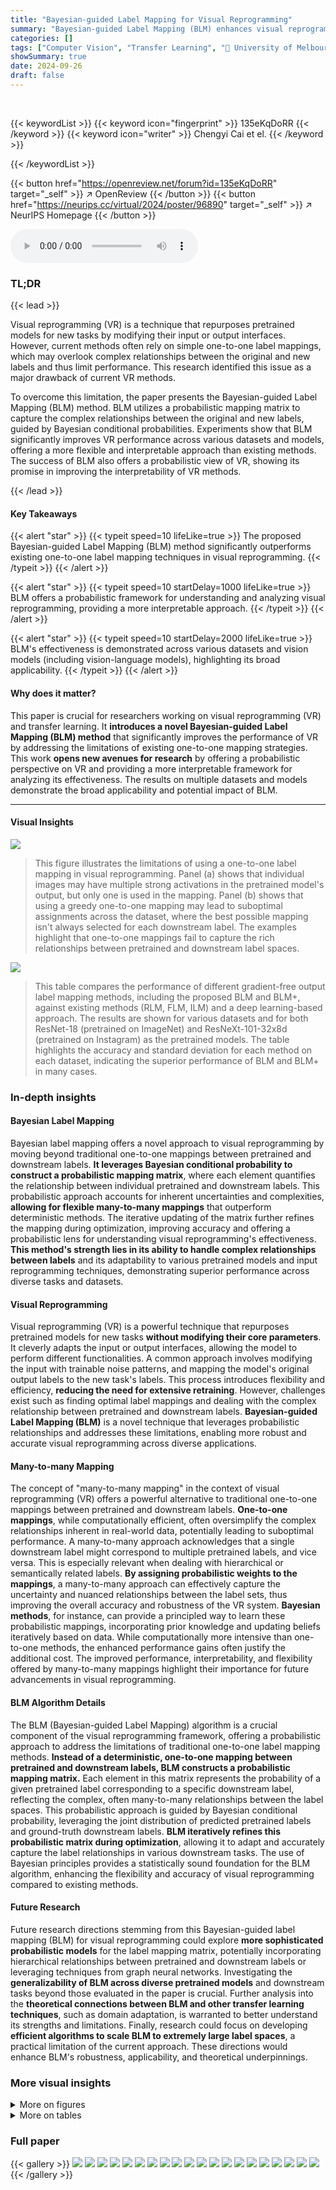 ```yaml
---
title: "Bayesian-guided Label Mapping for Visual Reprogramming"
summary: "Bayesian-guided Label Mapping (BLM) enhances visual reprogramming!"
categories: []
tags: ["Computer Vision", "Transfer Learning", "🏢 University of Melbourne",]
showSummary: true
date: 2024-09-26
draft: false
---
```


<br>

{{< keywordList >}}
{{< keyword icon="fingerprint" >}} 135eKqDoRR {{< /keyword >}}
{{< keyword icon="writer" >}} Chengyi Cai et el. {{< /keyword >}}
 
{{< /keywordList >}}

{{< button href="https://openreview.net/forum?id=135eKqDoRR" target="_self" >}}
↗ OpenReview
{{< /button >}}
{{< button href="https://neurips.cc/virtual/2024/poster/96890" target="_self" >}}
↗ NeurIPS Homepage
{{< /button >}}


<audio controls>
    <source src="https://ai-paper-reviewer.com/135eKqDoRR/podcast.wav" type="audio/wav">
    Your browser does not support the audio element.
</audio>


### TL;DR


{{< lead >}}

Visual reprogramming (VR) is a technique that repurposes pretrained models for new tasks by modifying their input or output interfaces.  However, current methods often rely on simple one-to-one label mappings, which may overlook complex relationships between the original and new labels and thus limit performance. This research identified this issue as a major drawback of current VR methods.



To overcome this limitation, the paper presents the Bayesian-guided Label Mapping (BLM) method.  BLM utilizes a probabilistic mapping matrix to capture the complex relationships between the original and new labels, guided by Bayesian conditional probabilities.  Experiments show that BLM significantly improves VR performance across various datasets and models, offering a more flexible and interpretable approach than existing methods. The success of BLM also offers a probabilistic view of VR, showing its promise in improving the interpretability of VR methods.

{{< /lead >}}


#### Key Takeaways

{{< alert "star" >}}
{{< typeit speed=10 lifeLike=true >}} The proposed Bayesian-guided Label Mapping (BLM) method significantly outperforms existing one-to-one label mapping techniques in visual reprogramming. {{< /typeit >}}
{{< /alert >}}

{{< alert "star" >}}
{{< typeit speed=10 startDelay=1000 lifeLike=true >}} BLM offers a probabilistic framework for understanding and analyzing visual reprogramming, providing a more interpretable approach. {{< /typeit >}}
{{< /alert >}}

{{< alert "star" >}}
{{< typeit speed=10 startDelay=2000 lifeLike=true >}} BLM's effectiveness is demonstrated across various datasets and vision models (including vision-language models), highlighting its broad applicability. {{< /typeit >}}
{{< /alert >}}

#### Why does it matter?
This paper is crucial for researchers working on visual reprogramming (VR) and transfer learning.  It **introduces a novel Bayesian-guided Label Mapping (BLM) method** that significantly improves the performance of VR by addressing the limitations of existing one-to-one mapping strategies.  This work **opens new avenues for research** by offering a probabilistic perspective on VR and providing a more interpretable framework for analyzing its effectiveness. The results on multiple datasets and models demonstrate the broad applicability and potential impact of BLM.

------
#### Visual Insights



![](https://ai-paper-reviewer.com/135eKqDoRR/figures_1_1.jpg)

> This figure illustrates the limitations of using a one-to-one label mapping in visual reprogramming.  Panel (a) shows that individual images may have multiple strong activations in the pretrained model's output, but only one is used in the mapping. Panel (b) shows that using a greedy one-to-one mapping may lead to suboptimal assignments across the dataset, where the best possible mapping isn't always selected for each downstream label. The examples highlight that one-to-one mappings fail to capture the rich relationships between pretrained and downstream label spaces.





![](https://ai-paper-reviewer.com/135eKqDoRR/tables_5_1.jpg)

> This table compares the performance of different gradient-free output label mapping methods, including the proposed BLM and BLM+, against existing methods (RLM, FLM, ILM) and a deep learning-based approach.  The results are shown for various datasets and for both ResNet-18 (pretrained on ImageNet) and ResNeXt-101-32x8d (pretrained on Instagram) as the pretrained models.  The table highlights the accuracy and standard deviation for each method on each dataset, indicating the superior performance of BLM and BLM+ in many cases.





### In-depth insights


#### Bayesian Label Mapping
Bayesian label mapping offers a novel approach to visual reprogramming by moving beyond traditional one-to-one mappings between pretrained and downstream labels.  **It leverages Bayesian conditional probability to construct a probabilistic mapping matrix**, where each element quantifies the relationship between individual pretrained and downstream labels.  This probabilistic approach accounts for inherent uncertainties and complexities, **allowing for flexible many-to-many mappings** that outperform deterministic methods. The iterative updating of the matrix further refines the mapping during optimization, improving accuracy and offering a probabilistic lens for understanding visual reprogramming's effectiveness.  **This method's strength lies in its ability to handle complex relationships between labels** and its adaptability to various pretrained models and input reprogramming techniques, demonstrating superior performance across diverse tasks and datasets.

#### Visual Reprogramming
Visual reprogramming (VR) is a powerful technique that repurposes pretrained models for new tasks **without modifying their core parameters**.  It cleverly adapts the input or output interfaces, allowing the model to perform different functionalities.  A common approach involves modifying the input with trainable noise patterns, and mapping the model's original output labels to the new task's labels. This process introduces flexibility and efficiency, **reducing the need for extensive retraining**. However, challenges exist such as finding optimal label mappings and dealing with the complex relationship between pretrained and downstream labels.  **Bayesian-guided Label Mapping (BLM)** is a novel technique that leverages probabilistic relationships and addresses these limitations, enabling more robust and accurate visual reprogramming across diverse applications.

#### Many-to-many Mapping
The concept of "many-to-many mapping" in the context of visual reprogramming (VR) offers a powerful alternative to traditional one-to-one mappings between pretrained and downstream labels.  **One-to-one mappings**, while computationally efficient, often oversimplify the complex relationships inherent in real-world data, potentially leading to suboptimal performance.  A many-to-many approach acknowledges that a single downstream label might correspond to multiple pretrained labels, and vice versa. This is especially relevant when dealing with hierarchical or semantically related labels.  **By assigning probabilistic weights to the mappings**, a many-to-many approach can effectively capture the uncertainty and nuanced relationships between the label sets, thus improving the overall accuracy and robustness of the VR system.  **Bayesian methods**, for instance, can provide a principled way to learn these probabilistic mappings, incorporating prior knowledge and updating beliefs iteratively based on data.  While computationally more intensive than one-to-one methods, the enhanced performance gains often justify the additional cost.  The improved performance, interpretability, and flexibility offered by many-to-many mappings highlight their importance for future advancements in visual reprogramming.

#### BLM Algorithm Details
The BLM (Bayesian-guided Label Mapping) algorithm is a crucial component of the visual reprogramming framework, offering a probabilistic approach to address the limitations of traditional one-to-one label mapping methods.  **Instead of a deterministic, one-to-one mapping between pretrained and downstream labels, BLM constructs a probabilistic mapping matrix.** Each element in this matrix represents the probability of a given pretrained label corresponding to a specific downstream label, reflecting the complex, often many-to-many relationships between the label spaces.  This probabilistic approach is guided by Bayesian conditional probability, leveraging the joint distribution of predicted pretrained labels and ground-truth downstream labels.  **BLM iteratively refines this probabilistic matrix during optimization**, allowing it to adapt and accurately capture the label relationships in various downstream tasks.  The use of Bayesian principles provides a statistically sound foundation for the BLM algorithm, enhancing the flexibility and accuracy of visual reprogramming compared to existing methods.

#### Future Research
Future research directions stemming from this Bayesian-guided label mapping (BLM) for visual reprogramming could explore **more sophisticated probabilistic models** for the label mapping matrix, potentially incorporating hierarchical relationships between pretrained and downstream labels or leveraging techniques from graph neural networks.  Investigating the **generalizability of BLM across diverse pretrained models** and downstream tasks beyond those evaluated in the paper is crucial. Further analysis into the **theoretical connections between BLM and other transfer learning techniques**, such as domain adaptation, is warranted to better understand its strengths and limitations.  Finally, research could focus on developing **efficient algorithms to scale BLM to extremely large label spaces**, a practical limitation of the current approach.  These directions would enhance BLM's robustness, applicability, and theoretical underpinnings.


### More visual insights

<details>
<summary>More on figures
</summary>


![](https://ai-paper-reviewer.com/135eKqDoRR/figures_4_1.jpg)

> This figure illustrates the learning process of Bayesian-guided Label Mapping (BLM) and its enhanced version BLM+. It details the four steps involved: 1) Input image with VR patterns goes into a pretrained model, generating logits and predicted pretrained labels; 2) BLM/BLM+ estimates the probabilistic label mapping matrix using ground-truth downstream labels and predicted pretrained labels; 3) BLM/BLM+ reweights the output logits of the pretrained model for the downstream labels; 4) Backpropagation updates the input visual reprogramming patterns.  This iterative process refines the label mapping and the input VR to optimize the performance on the downstream task.


![](https://ai-paper-reviewer.com/135eKqDoRR/figures_7_1.jpg)

> This figure illustrates the limitations of using a one-to-one label mapping in visual reprogramming.  Panel (a) shows that individual images may have multiple relevant pretrained labels, but only the highest-scoring one is used.  Panel (b) demonstrates how the greedy one-to-one mapping can lead to suboptimal assignments across the entire dataset, as the best pretrained label for one downstream category might already be assigned to another.


![](https://ai-paper-reviewer.com/135eKqDoRR/figures_8_1.jpg)

> This figure visualizes the learning process of the BLM+ method.  It shows how the input visual reprogramming patterns and the top-weighted pretrained labels change over training epochs.  The decrease in training loss demonstrates the model's improvement. The Euclidean norm of the weight changes in the probabilistic label mapping matrix (WBLM+) indicates the stability of the learning process.  The example uses the 'Marigold' label from a dataset, with ResNet-18 as the pretrained model.


![](https://ai-paper-reviewer.com/135eKqDoRR/figures_9_1.jpg)

> This figure shows the accuracy of different label mapping methods (RLM, ILM, BLM, BLM+) on the CIFAR100 dataset when varying the size of the training dataset.  It demonstrates the robustness of BLM and BLM+ to smaller training datasets, maintaining comparatively high accuracy even with only 40% of the full training data compared to RLM and ILM.


![](https://ai-paper-reviewer.com/135eKqDoRR/figures_9_2.jpg)

> This figure illustrates the limitations of using a one-to-one label mapping in visual reprogramming.  Panel (a) shows that using only the highest-probability pretrained label ignores other potentially relevant labels for a given downstream image. Panel (b) demonstrates that a greedy one-to-one mapping can lead to suboptimal assignments, as the best pretrained label for one downstream label might already be assigned to another.


![](https://ai-paper-reviewer.com/135eKqDoRR/figures_14_1.jpg)

> This figure illustrates the visual reprogramming (VR) process.  The left side shows a pretrained model trained on a large dataset. The right side shows various downstream tasks with different input images and labels.  The key idea is that the pretrained model remains fixed; however, the input data is modified using an 'input visual reprogramming' module, and the output is adapted using an 'output label mapping' module to produce results relevant to the downstream task.  The figure highlights the flexibility of VR in adapting pretrained models to diverse new applications without retraining.


![](https://ai-paper-reviewer.com/135eKqDoRR/figures_15_1.jpg)

> This figure shows the drawbacks of using a one-to-one label mapping (LM) strategy in visual reprogramming (VR).  Subfigure (a) illustrates how this approach can overlook important relationships between pretrained and downstream labels when applied to individual images; for example, only considering the highest logit for each image, disregarding other potentially relevant labels. Subfigure (b) demonstrates this limitation at a dataset level by showing suboptimal solutions where the optimal pretrained label is already assigned to a different downstream label, leading to mismatches and reduced performance. The visualization highlights that a one-to-one mapping is insufficient for capturing the complex many-to-many relationships between pretrained and downstream labels.


![](https://ai-paper-reviewer.com/135eKqDoRR/figures_24_1.jpg)

> This figure illustrates the limitations of using a one-to-one label mapping in visual reprogramming.  Panel (a) shows that using only the single most likely pretrained label ignores other potentially relevant labels. Panel (b) demonstrates that a greedy one-to-one mapping can lead to suboptimal solutions where the best pretrained label for a downstream class is already assigned to another class.  This motivates the need for a more flexible many-to-many mapping approach.


![](https://ai-paper-reviewer.com/135eKqDoRR/figures_24_2.jpg)

> This figure illustrates the limitations of using a one-to-one label mapping in visual reprogramming.  Panel (a) shows that individual images can have multiple relevant pretrained labels, but only the highest-scoring one is used, ignoring potentially useful information. Panel (b) demonstrates that a greedy one-to-one mapping can lead to suboptimal assignments across the entire dataset because once a pretrained label is assigned to a downstream label, it is unavailable for other potential pairings, even if it would be a better match.


![](https://ai-paper-reviewer.com/135eKqDoRR/figures_25_1.jpg)

> This figure shows the drawbacks of using a one-to-one label mapping (LM) strategy in visual reprogramming (VR).  The left subfigure (a) illustrates how individual images might be incorrectly mapped to a single pretrained label, ignoring other potentially relevant labels. The right subfigure (b) shows that the one-to-one mapping can lead to suboptimal solutions across the entire dataset, as evidenced by the frequency distribution of pretrained and downstream labels.


![](https://ai-paper-reviewer.com/135eKqDoRR/figures_27_1.jpg)

> This figure illustrates the limitations of using a one-to-one label mapping approach in visual reprogramming.  Panel (a) shows that individual images might have multiple relevant pretrained labels, but only the highest-scoring one is used, ignoring potentially valuable information. Panel (b) demonstrates that a greedy one-to-one mapping can lead to suboptimal solutions across the entire dataset, where the optimal pretrained label for a downstream class is already assigned to another downstream class. This highlights the need for a more nuanced, many-to-many mapping approach.


![](https://ai-paper-reviewer.com/135eKqDoRR/figures_27_2.jpg)

> This figure illustrates the limitations of using a one-to-one label mapping (LM) strategy in visual reprogramming (VR).  Panel (a) shows how a single pretrained label is assigned to multiple downstream labels, ignoring the nuances within the pretrained model's predictions. Panel (b) demonstrates that a greedy one-to-one mapping can lead to suboptimal solutions where the best pretrained label for a downstream task is already assigned to another downstream label. The figure highlights the need for a more flexible, many-to-many mapping approach.


![](https://ai-paper-reviewer.com/135eKqDoRR/figures_28_1.jpg)

> This figure visualizes the top weighted pretrained labels and their corresponding weights for three example downstream labels using both BLM and BLM+.  It shows how the methods assign weights to various pretrained labels based on their relevance to the downstream label.  The examples used are 'Edamame', 'Fibrous', and 'Dog', highlighting the many-to-many relationships learned by the probabilistic label mapping.


![](https://ai-paper-reviewer.com/135eKqDoRR/figures_28_2.jpg)

> This figure illustrates the limitations of using a one-to-one label mapping in visual reprogramming.  Panel (a) shows how individual images might be incorrectly mapped to a single pretrained label, even though other pretrained labels might be more suitable. Panel (b) demonstrates that using a greedy one-to-one mapping for the entire dataset can lead to suboptimal solutions where the best pretrained label for a downstream label is already assigned to another downstream label. These issues highlight the need for a more flexible many-to-many mapping strategy.


![](https://ai-paper-reviewer.com/135eKqDoRR/figures_29_1.jpg)

> This figure illustrates the limitations of using a one-to-one label mapping (LM) strategy in visual reprogramming (VR).  Subfigure (a) shows how a single pretrained label is assigned to multiple downstream labels, ignoring the probabilistic nature of the relationship. Subfigure (b) demonstrates that a greedy one-to-one mapping can lead to suboptimal assignments due to the many-to-many nature of the actual label relationships between the pretrained model and downstream tasks.


![](https://ai-paper-reviewer.com/135eKqDoRR/figures_30_1.jpg)

> This figure illustrates the step-by-step process of the Bayesian-guided Label Mapping (BLM) and BLM+ methods. It starts by inputting images with added VR patterns into a pretrained model, generating logits and predicted labels.  These are then used to estimate the probabilistic label mapping matrices WBLM and WBLM+.  Finally, these matrices are used to refine the predictions for the downstream labels, and backpropagation updates the input VR patterns.


![](https://ai-paper-reviewer.com/135eKqDoRR/figures_31_1.jpg)

> This figure illustrates the limitations of using one-to-one label mapping in visual reprogramming.  Panel (a) shows how individual images might be incorrectly mapped to a single pretrained label, even though other pretrained labels might be more appropriate. Panel (b) demonstrates how these suboptimal mappings can affect the overall performance, showing a many-to-many relationship between pretrained and downstream labels is overlooked by the one-to-one approach.


![](https://ai-paper-reviewer.com/135eKqDoRR/figures_32_1.jpg)

> This figure illustrates the limitations of using a one-to-one label mapping (LM) strategy in visual reprogramming (VR).  The left subplot shows how a single pretrained label is assigned to multiple downstream labels, ignoring the nuanced relationships and probabilities within the predicted output. The right subplot shows that even when using the optimal one-to-one mapping, some downstream labels cannot be effectively mapped due to conflicts and limitations inherent in the one-to-one strategy. This highlights the need for a more flexible, many-to-many approach like the Bayesian-guided Label Mapping (BLM) proposed in the paper.


![](https://ai-paper-reviewer.com/135eKqDoRR/figures_32_2.jpg)

> This figure shows the drawbacks of using a one-to-one label mapping in visual reprogramming.  Subfigure (a) demonstrates how individual images might be mislabeled because the one-to-one mapping ignores the probabilities of other relevant pretrained labels. Subfigure (b) illustrates how a greedy one-to-one mapping can lead to suboptimal solutions for the entire dataset by preventing optimal pairings between pretrained and downstream labels.


![](https://ai-paper-reviewer.com/135eKqDoRR/figures_33_1.jpg)

> This figure illustrates the limitations of using a one-to-one label mapping in visual reprogramming.  Panel (a) shows how individual images can be misrepresented because the highest-probability pretrained label is selected, ignoring other potentially relevant labels. Panel (b) shows how the one-to-one mapping can lead to suboptimal assignments across the entire dataset, where some downstream labels might not be optimally mapped to any pretrained label because the best pretrained label for the downstream label was already assigned in the mapping.


![](https://ai-paper-reviewer.com/135eKqDoRR/figures_33_2.jpg)

> This figure visualizes the top weighted pretrained labels and their corresponding weights obtained from BLM and BLM+ for three downstream labels: Edamame, Fibrous, and Dog.  The weights represent the contribution of each pretrained label to the prediction of the downstream label. This visualization helps illustrate how BLM and BLM+ move beyond a one-to-one mapping between pretrained and downstream labels and instead consider multiple relationships. ResNet-18 pretrained on ImageNet is the model used.


</details>




<details>
<summary>More on tables
</summary>


![](https://ai-paper-reviewer.com/135eKqDoRR/tables_6_1.jpg)
> This table presents the comparison results of different gradient-free output label mapping methods. The table shows the performance (mean accuracy ± standard deviation) of different methods on twelve different datasets using two different pretrained models (ResNet-18 and ResNeXt-101-32x8d).  The results are shown separately for padding-based input VR.  The highest accuracy for each dataset is shown in bold.  The results for a deep learning-based method are shown in gray for comparison.

![](https://ai-paper-reviewer.com/135eKqDoRR/tables_6_2.jpg)
> This table presents a comparison of different gradient-free output label mapping methods for visual reprogramming, including the proposed BLM and BLM+ methods.  It shows the average accuracy and standard deviation across twelve benchmark datasets for padding-based visual reprogramming using ResNet-18 and ResNeXt-101-32x8d pretrained models. The table highlights the superior performance of the proposed BLM and BLM+ methods compared to existing methods (RLM, FLM, ILM) and also includes results from deep learning-based methods for comparison.

![](https://ai-paper-reviewer.com/135eKqDoRR/tables_7_1.jpg)
> This table presents a comparison of different gradient-free output label mapping methods for visual reprogramming.  It shows the mean accuracy (with standard deviation) achieved by various methods (RLM, FLM, ILM, BLM, and BLM+) on 12 different datasets using ResNet-18 and ResNeXt-101-32x8d pretrained models.  The results are shown separately for padding-based and watermarking-based visual reprogramming. The highest accuracy for each dataset and method is highlighted in bold. For comparison, results using deep learning-based methods are also included in gray.

![](https://ai-paper-reviewer.com/135eKqDoRR/tables_16_1.jpg)
> This table compares the performance of different gradient-free output label mapping methods, including the proposed BLM and BLM+, against existing methods like RLM, FLM, and ILM.  The comparison is done across various datasets using two different input visual reprogramming methods (padding and watermarking) and two different pretrained vision models (ResNet-18 and ResNeXt-101-32x8d).  The table shows the mean accuracy and standard deviation for each method on each dataset, highlighting the best-performing method in bold. Deep learning-based methods are also included for a comparative reference, shown in gray.

![](https://ai-paper-reviewer.com/135eKqDoRR/tables_17_1.jpg)
> This table compares the performance of different gradient-free output label mapping methods, including RLM, FLM, ILM, BLM, and BLM+, on various downstream tasks using ResNet-18 and ResNeXt-101-32x8d pretrained models.  The results are presented as mean accuracy ± standard deviation across multiple runs. The table highlights the superior performance of the proposed BLM and BLM+ methods, with the highest accuracy values shown in bold.  Deep learning based methods are also included for comparison.

![](https://ai-paper-reviewer.com/135eKqDoRR/tables_23_1.jpg)
> This table compares the performance of different gradient-free output label mapping methods for visual reprogramming.  It shows the average accuracy (mean ± standard deviation) across twelve different datasets for both ResNet-18 and ResNeXt-101 pretrained models. The methods compared include Random Label Mapping (RLM), Frequent Label Mapping (FLM), Iterative Label Mapping (ILM), Bayesian-guided Label Mapping (BLM), and Bayesian-guided Label Mapping+ (BLM+).  The table highlights the superior performance of BLM and BLM+ compared to existing methods. Deep learning-based methods are included in grey for additional context.

![](https://ai-paper-reviewer.com/135eKqDoRR/tables_23_2.jpg)
> This table presents the performance comparison of different gradient-free output label mapping methods, including the proposed BLM and BLM+, against existing methods like RLM, FLM, and ILM.  The results are shown for two different pretrained models (ResNet-18 and ResNeXt-101-32x8d) and two input VR methods (padding and watermarking) across 12 benchmark datasets. The highest accuracy for each dataset and method is highlighted in bold, providing a clear view of the relative performance improvements achieved by BLM and BLM+. Deep learning based methods are also shown for comparison.

![](https://ai-paper-reviewer.com/135eKqDoRR/tables_24_1.jpg)
> This table compares the performance of different gradient-free output label mapping methods (RLM, FLM, ILM, BLM, BLM+) for visual reprogramming on 12 datasets using ResNet-18 and ResNeXt-101-32x8d pretrained models.  The table shows the average accuracy and standard deviation for each method on each dataset, highlighting the proposed BLM and BLM+ methods in bold when they achieve the highest accuracy.  A comparison to deep learning-based methods is also included in gray.

![](https://ai-paper-reviewer.com/135eKqDoRR/tables_26_1.jpg)
> This table compares the performance of different gradient-free output label mapping methods, including the proposed BLM and BLM+, against existing methods like RLM, FLM, and ILM.  The results are presented as the mean accuracy and standard deviation across twelve different datasets, using two different pretrained models (ResNet-18 and ResNeXt-101-32x8d). The table is split to show results with padding-based input visual reprogramming and watermarking-based input visual reprogramming.  The highest accuracy for each dataset is highlighted in bold, providing a clear comparison of the effectiveness of the proposed BLM and BLM+ methods compared to the baselines. Deep learning-based methods are included in gray for additional context.

![](https://ai-paper-reviewer.com/135eKqDoRR/tables_26_2.jpg)
> This table compares the performance of various gradient-free output label mapping (LM) methods, including the proposed Bayesian-guided Label Mapping (BLM) and its enhanced version (BLM+), against existing methods like Random Label Mapping (RLM), Frequent Label Mapping (FLM), and Iterative Label Mapping (ILM).  The results are shown for two different pretrained models (ResNet-18 and ResNeXt-101) across twelve different downstream datasets, using the padding-based visual reprogramming (VR) method. The table highlights the superior performance of BLM and BLM+ compared to the baselines, demonstrating their effectiveness in improving visual reprogramming performance.

![](https://ai-paper-reviewer.com/135eKqDoRR/tables_31_1.jpg)
> This table compares the performance of different gradient-free output label mapping (LM) methods for visual reprogramming (VR) on 12 different datasets.  The methods compared include Random Label Mapping (RLM), Frequent Label Mapping (FLM), Iterative Label Mapping (ILM), and the proposed Bayesian-guided Label Mapping (BLM) and BLM+.  Results are shown for both padding-based and watermarking-based VR methods, using ResNet-18 and ResNeXt-101-32x8d pretrained models.  The table highlights the superior performance of BLM and BLM+ compared to existing methods across most datasets. Deep learning-based LM results are included for reference, showing that BLM and BLM+ bridge the gap in performance between gradient-free and deep learning-based approaches.

</details>




### Full paper

{{< gallery >}}
<img src="https://ai-paper-reviewer.com/135eKqDoRR/1.png" class="grid-w50 md:grid-w33 xl:grid-w25" />
<img src="https://ai-paper-reviewer.com/135eKqDoRR/2.png" class="grid-w50 md:grid-w33 xl:grid-w25" />
<img src="https://ai-paper-reviewer.com/135eKqDoRR/3.png" class="grid-w50 md:grid-w33 xl:grid-w25" />
<img src="https://ai-paper-reviewer.com/135eKqDoRR/4.png" class="grid-w50 md:grid-w33 xl:grid-w25" />
<img src="https://ai-paper-reviewer.com/135eKqDoRR/5.png" class="grid-w50 md:grid-w33 xl:grid-w25" />
<img src="https://ai-paper-reviewer.com/135eKqDoRR/6.png" class="grid-w50 md:grid-w33 xl:grid-w25" />
<img src="https://ai-paper-reviewer.com/135eKqDoRR/7.png" class="grid-w50 md:grid-w33 xl:grid-w25" />
<img src="https://ai-paper-reviewer.com/135eKqDoRR/8.png" class="grid-w50 md:grid-w33 xl:grid-w25" />
<img src="https://ai-paper-reviewer.com/135eKqDoRR/9.png" class="grid-w50 md:grid-w33 xl:grid-w25" />
<img src="https://ai-paper-reviewer.com/135eKqDoRR/10.png" class="grid-w50 md:grid-w33 xl:grid-w25" />
<img src="https://ai-paper-reviewer.com/135eKqDoRR/11.png" class="grid-w50 md:grid-w33 xl:grid-w25" />
<img src="https://ai-paper-reviewer.com/135eKqDoRR/12.png" class="grid-w50 md:grid-w33 xl:grid-w25" />
<img src="https://ai-paper-reviewer.com/135eKqDoRR/13.png" class="grid-w50 md:grid-w33 xl:grid-w25" />
<img src="https://ai-paper-reviewer.com/135eKqDoRR/14.png" class="grid-w50 md:grid-w33 xl:grid-w25" />
<img src="https://ai-paper-reviewer.com/135eKqDoRR/15.png" class="grid-w50 md:grid-w33 xl:grid-w25" />
<img src="https://ai-paper-reviewer.com/135eKqDoRR/16.png" class="grid-w50 md:grid-w33 xl:grid-w25" />
<img src="https://ai-paper-reviewer.com/135eKqDoRR/17.png" class="grid-w50 md:grid-w33 xl:grid-w25" />
<img src="https://ai-paper-reviewer.com/135eKqDoRR/18.png" class="grid-w50 md:grid-w33 xl:grid-w25" />
<img src="https://ai-paper-reviewer.com/135eKqDoRR/19.png" class="grid-w50 md:grid-w33 xl:grid-w25" />
<img src="https://ai-paper-reviewer.com/135eKqDoRR/20.png" class="grid-w50 md:grid-w33 xl:grid-w25" />
{{< /gallery >}}